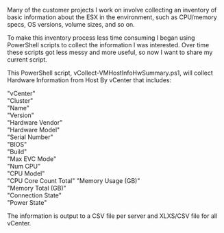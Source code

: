 Many of the customer projects I work on involve collecting an inventory of basic information about the ESX in the environment, such as CPU/memory specs, OS versions, volume sizes, and so on.

To make this inventory process less time consuming I began using PowerShell scripts to collect the information I was interested. Over time these scripts got less messy and more useful, so now I want to share my current script.

This PowerShell script, vCollect-VMHostInfoHwSummary.ps1, will collect Hardware Information from Host By vCenter that includes:

"vCenter"             
"Cluster"             
"Name"                
"Version"             
"Hardware Vendor"     
"Hardware Model"      
"Serial Number"       
"BIOS"                
"Build"               
"Max EVC Mode"        
"Num CPU"             
"CPU Model"           
"CPU Core Count Total"
"Memory Usage (GB)"   
"Memory Total (GB)"   
"Connection State"    
"Power State"

The information is output to a CSV file per server and XLXS/CSV file for all vCenter.
